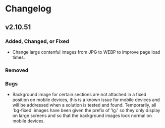 # Changelog

## v2.10.51

### Added, Changed, or Fixed
- Change large contenful images from JPG to WEBP to improve page load times.

### Removed

### Bugs
- Background image for certain sections are not attached in a fixed position on mobile devices, this is a known issue for mobile devices and will be addressed when a solution is tested and found. Temporarily, all 'bg-fixed' images have been given the prefix of 'lg:' so they only display on large screens and so that the background images look normal on mobile devices.